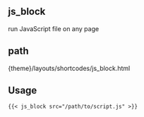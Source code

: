 ## js_block

run JavaScript file on any page

## path

{theme}/layouts/shortcodes/js_block.html

## Usage

```
{{< js_block src="/path/to/script.js" >}}
```
